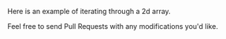 Here is an example of iterating through a 2d array.

Feel free to send Pull Requests with any modifications you'd like.

